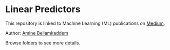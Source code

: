 # Linear Predictors

This repository is linked to Machine Learning (ML) publications on [Medium](https://medium.com/@abellamk).

Author: [Amine Bellamkaddem](https://www.linkedin.com/in/amine-bellamkaddem-46a59312/)

Browse folders to see more details.
